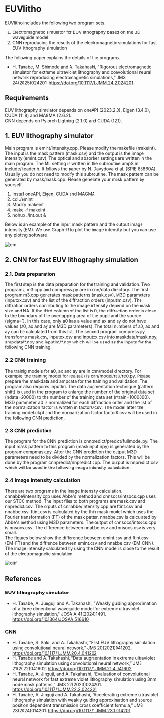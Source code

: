 # EUVlitho
EUVlitho includes the following two program sets.
1. Electromagnetic simulator for EUV lithography based on the 3D waveguide model
2. CNN reproducing the results of the electromagnetic simulations for fast EUV lithography simulation

The following paper explains the details of the programs.  
- H. Tanabe, M. Shimode and A. Takahashi, "Rigorous electromagnetic simulator for extreme ultraviolet lithography and convolutional neural network reproducing electromagnetic simulations," JM3 24(2025)024201. https://doi.org/10.1117/1.JMM.24.2.024201.
## Requirements
EUV lithography simulator depends on oneAPI (2023.2.0), Eigen (3.4.0), CUDA (11.8) and MAGMA (2.6.2).  
CNN depends on Pytorch Ligtning (2.1.0) and CUDA (12.1).
## 1. EUV lithography simulator 
Main program is emint/intensity.cpp. Please modify the makefile (makeint). The input is the mask pattern (mask.csv) and the output is the image intensity (emint.csv). The optical and absorber settings are written in the main program. The ML setting is written in the subroutine ampS in include/header.h. It follows the paper by N. Davydova et al. (SPIE 88860A). Usually you do not need to modify this subroutine. The mask pattern can be generated by mask/mask.cpp. Please generate your mask pattern by yourself.
1. Install oneAPI, Eigen, CUDA and MAGMA
2. cd ./emint
3. Modify makeint
4. make -f makeint
5. nohup ./int.out &

Below is an example of the input mask pattern and the output image intensity (EM). We use Graph-R to plot the image intensity but you can use any plottng software.

![em](https://github.com/user-attachments/assets/06b9b1c0-39a7-44e9-afda-b7f6678262e8)

## 2. CNN for fast EUV lithography simulation
### 2.1. Data preparation
The first step is the data preparation for the training and validation. Two programs, m3.cpp and compress.py are in cnn/data directory. The first program m3.cpp generates mask patterns (mask.csv), M3D parameters (inputxx.csv) and the list of the diffraction orders (inputlm.csv). The diffration orders contributing to the image intensity depend on the mask size and NA. If the third column of the list is 0, the diffraction order is close to the boundary of the overlapping area of the pupil and the source (sigma=1). In this case, only a0 has a value and ax and ay do not have values (a0, ax and ay are M3D parameters). The total numbers of a0, ax and ay can be calculated from this list. The second program compress.py transforms mask.csv, inputxx.csv and inputxx.csv into maskdata/mask.npy, ampdata/\*.npy and inputlm/\*.npy which will be used as the inputs for the following CNN training.
### 2.2 CNN training
The trainig models for a0, ax and ay are in cnn/model directory. For example, the training model for real(a0) is cnn/model/re0/re0.py. Please prepare the maskdata and ampdata for the training and validation. The program also requires inputlm. The data augmentation technique (pattern shift) is used in the program to enlarge the number of the original data set (ndata=20000) to the number of the training data set (ntrain=1000000). M3D parameter a0 is normalized for each diffraction order and the list of the normalization factor is written in factor0.csv. The model after the training model.ckpt and the normarization factor factor0.csv will be used in the following CNN prediction,
### 2.3 CNN prediction
The program for the CNN prediction is cnnpredict/predict/fullmodel.py. The input mask pattern to this program (maskinput.npy) is generated by the program compmask.py. After the CNN prediction the output M3D parameters need to be divided by the normalization factors. This will be done by the program cnnpredict/nnpredict.cpp. The output is nnpredict.csv which will be used in the following image intensity calculation.
### 2.4 Image intensity calculation
There are two programs in the image intensity calculation. cnnabbe/intensity.cpp uses Abbe's method and cnnsocs/intsocs.cpp uses our STCC method. The input files to both programs are mask.csv and nnpredict.csv. The otputs of cnnabbe/intensity.cpp are ftint.csv and nnabbe.csv. ftint.csv is calculated by the thin mask model which uses the Fourier transformation (FT) of the mask patter. nnabbe.csv is calculated by Abbe's method using M3D parameters. The output of cnnsocs/intsocs.cpp is nnsocs.csv. The difference between nnabbe.csv and nnsocs.csv is very small.  
The figures below show the difference between emint.csv and ftint.csv (EM-FT) and the diffrence between emint.csv and nnabbe.csv (EM-CNN). The image intensity calculated by using the CNN model is close to the result of the electromagnetic simulation.

![diff](https://github.com/user-attachments/assets/0c7ca5ab-6309-4368-beb9-4ce08d694f0c)
## References
### EUV lithography simulator
- H. Tanabe, A. Junguji and A. Takahashi, "Weakly guiding approximation of a three dimentional waveguide model for extreme ultraviolet lithography simulation," JOSA A 41(2024)1491. https://doi.org/10.1364/JOSAA.516610
### CNN
- H. Tanabe, S. Sato, and A. Takahashi, “Fast EUV lithography simulation using convolutional neural network,” JM3 20(2021)041202. https://doi.org/10.1117/1.JMM.20.4.041202
- H. Tanabe and A. Takahashi, “Data augmentation in extreme ultraviolet lithography simulation using convolutional neural network,” JM3 21(2022)041602. https://doi.org/10.1117/1.JMM.21.4.041602
- H. Tanabe, A. Jinguji, and A. Takahashi, “Evaluation of convolutional neural network for fast extreme violet lithography simulation using 3nm node mask patterns,” JM3 22(2023)024201.  https://doi.org/10.1117/1.JMM.22.2.024201
- H. Tanabe, A. Jinguji and A. Takahashi, “Accelerating extreme ultraviolet lithography simulation with weakly guiding approximation and source position dependent transmission cross coefficient formula,” JM3 23(2024)014201. https://doi.org/10.1117/1.JMM.23.1.014201

